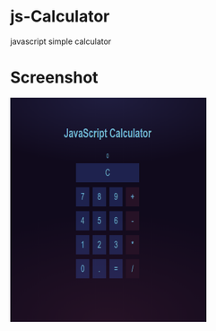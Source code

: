 # js-Calculator
javascript simple calculator

# Screenshot
<section data-markdown>
  <img src="Screenshot.png" width=350px height=400px />
</section>
